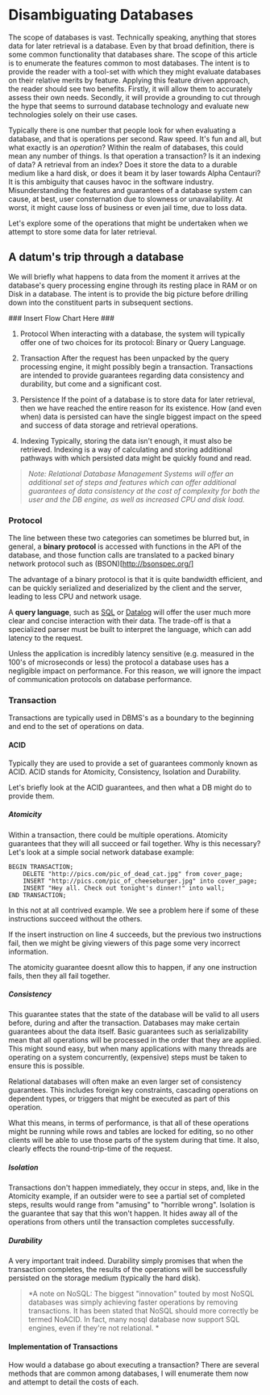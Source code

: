 # Disambiguating Databases

The scope of databases is vast.  Technically speaking, anything that stores data for later retrieval is a database. Even by that broad definition, there is some common functionality that databases share.  The scope of this article is to enumerate the features common to most databases.  The intent is to provide the reader with a tool-set with which they might evaluate databases on their relative merits by feature. Applying this feature driven approach, the reader should see two benefits. Firstly, it will allow them to accurately assess their own needs. Secondly, it will provide a grounding to cut through the hype that seems to surround database technology and evaluate new technologies solely on their use cases. 

Typically there is one number that people look for when evaluating a database, and that is operations per second. Raw speed.  It's fun and all, but what exactly is an *operation*? Within the realm of databases, this could mean any number of things. Is that operation a transaction? Is it an indexing of data? A retrieval from an index? Does it store the data to a durable medium like a hard disk, or does it beam it by laser towards Alpha Centauri? It is this ambiguity that causes havoc in the software industry. Misunderstanding the features and guarantees of a database system can cause, at best, user consternation due to slowness or unavailability. At worst, it might cause loss of business or even jail time, due to loss data. 

Let's explore some of the operations that might be undertaken when we attempt to store some data for later retrieval. 

## A datum's trip through a database

We will briefly what happens to data from the moment it arrives at the database's query processing engine through its resting place in RAM or on Disk in a database. The intent is to provide the big picture before drilling down into the constituent parts in subsequent sections.

\#\#\# Insert Flow Chart Here \#\#\#

1. Protocol
When interacting with a database, the system will typically offer one of two choices for its protocol: Binary or Query Language.  

2. Transaction
After the request has been unpacked by the query processing engine, it might possibly begin a transaction. Transactions are intended to provide guarantees regarding data consistency and durability, but come and a significant cost.

3. Persistence
If the point of a database is to store data for later retrieval, then we have reached the entire reason for its existence. How (and even when) data is persisted can have the single biggest impact on the speed and success of data storage and retrieval operations. 

4. Indexing
Typically, storing the data isn't enough, it must also be retrieved. Indexing is a way of calculating and storing additional pathways with which persisted data might be quickly found and read.

> *Note: Relational Database Management Systems will offer an additional set of steps and features which can offer additional guarantees of data consistency at the cost of complexity for both the user and the DB engine, as well as increased CPU and disk load.* 


### Protocol 
The line between these two categories can sometimes be blurred but, in general, a **binary protocol** is accessed with functions in the API of the database, and those function calls are translated to a packed binary network protocol such as (BSON)[http://bsonspec.org/] 

The advantage of a binary protocol is that it is quite bandwidth efficient, and can be quickly serialized and deserialized by the client and the server, leading to less CPU and network usage. 

A **query language**, such as [SQL](http://en.wikipedia.org/wiki/SQL) or [Datalog](http://docs.datomic.com/query.html) will offer the user much more clear and concise interaction with their data. The trade-off is that a specialized parser must be built to interpret the language, which can add latency to the request. 

Unless the application is incredibly latency sensitive (e.g. measured in the 100's of microseconds or less) the protocol a database uses has a negligible impact on performance. For this reason, we will ignore the impact of communication protocols on database performance. 

### Transaction
Transactions are typically used in DBMS's as a boundary to the beginning and end to the set of operations on data.

#### ACID
Typically they are used to provide a set of guarantees commonly known as ACID. ACID stands for Atomicity, Consistency, Isolation and Durability.  

Let's briefly look at the ACID guarantees, and then what a DB might do to provide them. 

##### Atomicity
Within a transaction, there could be multiple operations. Atomicity guarantees that they will all succeed or fail together. Why is this necessary? Let's look at a simple social network database example: 
    

    BEGIN TRANSACTION;
        DELETE "http://pics.com/pic_of_dead_cat.jpg" from cover_page;
        INSERT "http://pics.com/pic_of_cheeseburger.jpg" into cover_page;
        INSERT "Hey all. Check out tonight's dinner!" into wall;
    END TRANSACTION;

In this not at all contrived example. We see a problem here if some of these instructions succeed without the others. 

If the insert instruction on line 4 succeeds, but the previous two instructions fail, then we might be giving viewers of this page some very incorrect information.

The atomicity guarantee doesnt allow this to happen, if any one instruction fails, then they all fail together.

##### Consistency
This guarantee states that the state of the database will be valid to all users before, during and after the transaction.  Databases may make certain guarantees about the data itself. Basic guarantees such as serializability mean that all operations will be processed in the order that they are applied. This might sound easy, but when many applications with many threads are operating on a system concurrently, (expensive) steps must be taken to ensure this is possible. 

Relational databases will often make an even larger set of consistency guarantees. This includes foreign key constraints, cascading operations on dependent types, or triggers that might be executed as part of this operation.

What this means, in terms of performance, is that all of these operations might be running while rows and tables are locked for editing, so no other clients will be able to use those parts of the system during that time. It also, clearly effects the round-trip-time of the request.

##### Isolation
Transactions don't happen immediately, they occur in steps, and, like in the Atomicity example, if an outsider were to see a partial set of completed steps, results would range from "amusing" to "horrible wrong". Isolation is the guarantee that say that this won't happen.  It hides away all of the operations from others until the transaction completes successfully. 

##### Durability
A very important trait indeed. Durability simply promises that when the transaction completes, the results of the operations will be successfully persisted on the storage  medium (typically the hard disk). 


> *A note on NoSQL:  The biggest "innovation" touted by most NoSQL databases was simply achieving faster operations by removing transactions. It has been stated that NoSQL should more correctly be termed NoACID. In fact, many nosql database now support SQL engines, even if they're not relational. *


#### Implementation of Transactions

How would a database go about executing a transaction? There are several methods that are common among databases, I will enumerate them now and attempt to detail the costs of each. 



